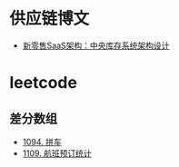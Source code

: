 
# 供应链博文
+ [新零售SaaS架构：中央库存系统架构设计](https://www.woshipm.com/pd/5639250.html)

# leetcode

## 差分数组
+ [1094. 拼车](https://leetcode.cn/problems/car-pooling/description/)
+ [1109. 航班预订统计](https://leetcode.cn/problems/corporate-flight-bookings/)
